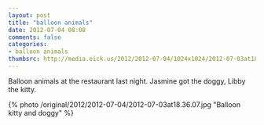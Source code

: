 ```yaml
---
layout: post
title: "balloon animals"
date: 2012-07-04 08:08
comments: false
categories: 
- balloon animals
thumbsrc: http://media.eick.us/2012/2012-07-04/1024x1024/2012-07-03at18.36.07.jpg
---
```

Balloon animals at the restaurant last night.  Jasmine got the doggy, Libby the kitty.

{% photo /original/2012/2012-07-04/2012-07-03at18.36.07.jpg "Balloon kitty and doggy" %}

